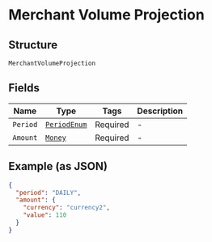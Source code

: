 
# Merchant Volume Projection

## Structure

`MerchantVolumeProjection`

## Fields

| Name | Type | Tags | Description |
|  --- | --- | --- | --- |
| `Period` | [`PeriodEnum`](../../doc/models/period-enum.md) | Required | - |
| `Amount` | [`Money`](../../doc/models/money.md) | Required | - |

## Example (as JSON)

```json
{
  "period": "DAILY",
  "amount": {
    "currency": "currency2",
    "value": 110
  }
}
```


